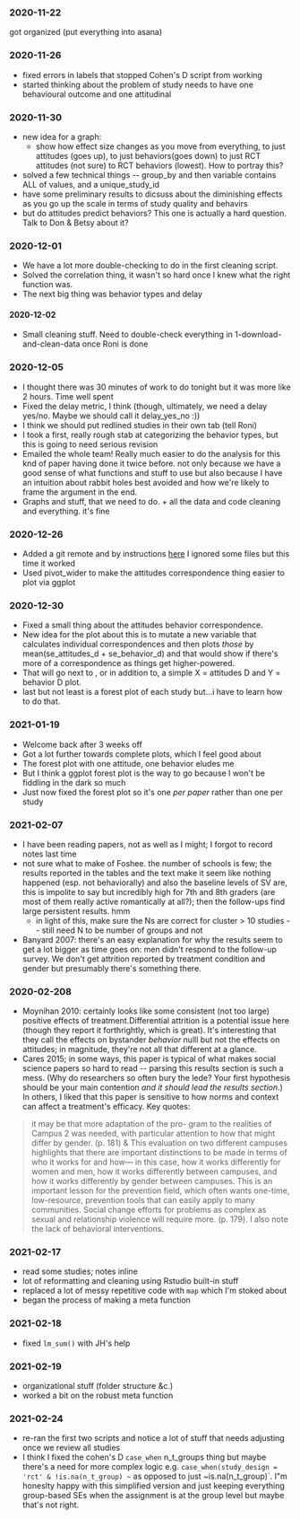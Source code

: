 ### 2020-11-22
got organized (put everything into asana)

### 2020-11-26 
* fixed errors in labels that stopped Cohen's D script from working
* started thinking about the problem of study needs to have one behavioural outcome and one attitudinal

### 2020-11-30
* new idea for a graph: 
  * show how effect size changes as you move from everything, to just attitudes (goes up), to just behaviors(goes down) to just RCT attitudes (not sure) to RCT behaviors (lowest). How to portray this?
* solved a few technical things -- group_by and then variable contains ALL of values, and a unique_study_id
* have some preliminary results to dicsuss about the diminishing effects as you go up the scale in terms of study quality and behavirs
* but do attitudes predict behaviors? This one is actually a hard question. Talk to Don & Betsy about it?

### 2020-12-01
* We have a lot more double-checking to do in the first cleaning script.
* Solved the correlation thing, it wasn't so hard once I knew what the right function was.
* The next big thing was behavior types and delay

#### 2020-12-02
* Small cleaning stuff. Need to double-check everything in 1-download-and-clean-data once Roni is done

### 2020-12-05
* I thought there was 30 minutes of work to do tonight but it was more like 2 hours. Time well spent
* Fixed the delay metric, I think (though, ultimately, we need a delay yes/no. Maybe we should call it delay_yes_no :))
* I think we should put redlined studies in their own tab (tell Roni)
* I took a first, really rough stab at categorizing the behavior types, but this is going to need serious revision
* Emailed the whole team! Really much easier to do the analysis for this  knd of paper having done it twice before. not only because we have a good sense of what functions and stuff to use but also because I have an intuition about rabbit holes best avoided and how we're likely to frame the argument in the end.
* Graphs and stuff, that we need to do. + all the data and code cleaning and everything. it's fine

### 2020-12-26
* Added a git remote and by instructions [here](https://stackoverflow.com/questions/1818895/keep-ignored-files-out-of-git-status) I ignored some files but this time it worked
* Used pivot_wider to make the attitudes correspondence thing easier to plot via ggplot

### 2020-12-30
* Fixed a small thing about the attitudes behavior correspondence. 
* New idea for the plot about this is to mutate a new variable that calculates individual correspondences and then plots *those* by mean(se_attitudes_d + se_behavior_d) and that would show if there's more of a correspondence as things get higher-powered.
* That will go next to , or in addition to, a simple X = attitudes D and Y = behavior D plot.
* last but not least is a forest plot of each study but...i have to learn how to do that.

### 2021-01-19 
* Welcome back after 3 weeks off 
* Got a lot further towards complete plots, which I feel good about
* The forest plot with one attitude, one behavior eludes me
* But I think a ggplot forest plot is the way to go because I won't be fiddling in the dark so much
* Just now fixed the forest plot so it's one *per paper* rather than one per study

### 2021-02-07
* I have been reading papers, not as well as I might; I forgot to record notes last time
* not sure what to make of Foshee. the number of schools is few; the results reported in the tables and the text make it seem like nothing happened (esp. not behaviorally) and also the baseline levels of SV are, this is impolite to say but incredibly high for 7th and 8th graders (are most of them really active romantically at all?); then the follow-ups find large persistent results. hmm
  * in light of this, make sure the Ns are correct for cluster > 10 studies -- still need N to be number of groups and not
* Banyard 2007: there's an easy explanation for why the results seem to get a lot bigger as time goes on: men didn't respond to the follow-up survey. We don't get attrition reported by treatment condition and gender but presumably there's something there.
### 2020-02-208
* Moynihan 2010: certainly looks like some consistent (not too large) positive effects of treatment.Differential attrition is a potential issue here (though they report it forthrightly, which is great). It's interesting that they call the effects on bystander *behavior* nulll but not the effects on attitudes; in magnitude, they're not all that different at a glance.
* Cares 2015; in some ways, this paper is typical of what makes social science papers so hard to read -- parsing this results section is such a mess. (Why do researchers so often bury the lede? Your first hypothesis should be your main contention _and it should lead the results section_.) In others, I liked that this paper is sensitive to how norms and context can affect a treatment's efficacy. Key quotes:
>  it may be that more adaptation of the pro- gram to the realities of Campus 2 was needed, with particular attention to how that might differ by gender. (p. 181)
&
> This evaluation on two different campuses highlights that there are important distinctions to be made in terms of who it works for and how— in this case, how it works differently for women and men, how it works differently between campuses, and how it works differently by gender between campuses. This is an important lesson for the prevention field, which often wants one-time, low-resource, prevention tools that can easily apply to many communities. Social change efforts for problems as complex as sexual and relationship violence will require more. (p. 179). 
I also note the lack of behavioral interventions.

### 2021-02-17 
* read some studies; notes inline
*  lot of reformatting and cleaning using Rstudio built-in stuff
* replaced a lot of messy repetitive code with `map` which I'm stoked about
* began the process of making a meta function

### 2021-02-18
* fixed `lm_sum()` with JH's help

### 2021-02-19
* organizational stuff (folder structure &c.)
* worked a bit on the robust meta function

### 2021-02-24
* re-ran the first two scripts and notice a lot of stuff that needs adjusting once we review all studies
* I think I fixed the cohen's D `case_when` n_t_groups thing but maybe there's a need for more complex logic e.g. `case_when(study_design = 'rct' & !is.na(n_t_group) ~` as opposed to just ~is.na(n_t_group)`.  I"m honeslty happy with this simplified version and just keeping everything group-based SEs when the assignment is at the group level but maybe that's not right.
